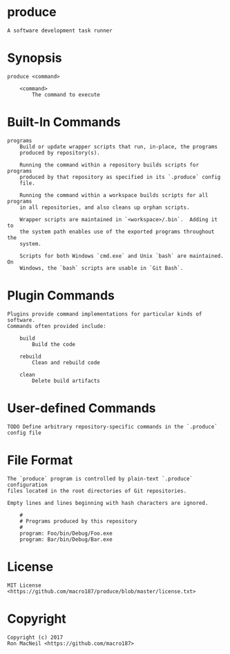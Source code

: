 produce
=======

    A software development task runner


Synopsis
========

    produce <command>

        <command>
            The command to execute


Built-In Commands
=================

    programs
        Build or update wrapper scripts that run, in-place, the programs
        produced by repository(s).

        Running the command within a repository builds scripts for programs
        produced by that repository as specified in its `.produce` config
        file.

        Running the command within a workspace builds scripts for all programs
        in all repositories, and also cleans up orphan scripts.

        Wrapper scripts are maintained in `<workspace>/.bin`.  Adding it to
        the system path enables use of the exported programs throughout the
        system.

        Scripts for both Windows `cmd.exe` and Unix `bash` are maintained.  On
        Windows, the `bash` scripts are usable in `Git Bash`.


Plugin Commands
===============

    Plugins provide command implementations for particular kinds of software.
    Commands often provided include:

        build
            Build the code

        rebuild
            Clean and rebuild code

        clean
            Delete build artifacts


User-defined Commands
=====================

    TODO Define arbitrary repository-specific commands in the `.produce` config file


File Format
===========

    The `produce` program is controlled by plain-text `.produce` configuration
    files located in the root directories of Git repositories.

    Empty lines and lines beginning with hash characters are ignored.

        #
        # Programs produced by this repository
        #
        program: Foo/bin/Debug/Foo.exe
        program: Bar/bin/Debug/Bar.exe


License
=======

    MIT License <https://github.com/macro187/produce/blob/master/license.txt>


Copyright
=========

    Copyright (c) 2017
    Ron MacNeil <https://github.com/macro187>
